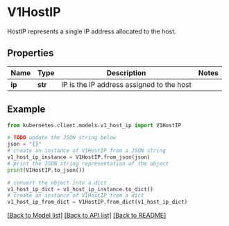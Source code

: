 # V1HostIP

HostIP represents a single IP address allocated to the host.

## Properties

Name | Type | Description | Notes
------------ | ------------- | ------------- | -------------
**ip** | **str** | IP is the IP address assigned to the host | 

## Example

```python
from kubernetes.client.models.v1_host_ip import V1HostIP

# TODO update the JSON string below
json = "{}"
# create an instance of V1HostIP from a JSON string
v1_host_ip_instance = V1HostIP.from_json(json)
# print the JSON string representation of the object
print(V1HostIP.to_json())

# convert the object into a dict
v1_host_ip_dict = v1_host_ip_instance.to_dict()
# create an instance of V1HostIP from a dict
v1_host_ip_from_dict = V1HostIP.from_dict(v1_host_ip_dict)
```
[[Back to Model list]](../README.md#documentation-for-models) [[Back to API list]](../README.md#documentation-for-api-endpoints) [[Back to README]](../README.md)


